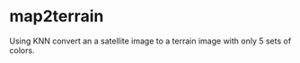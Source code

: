 # map2terrain
Using KNN convert an a satellite image to a terrain image with only 5 sets of colors.
